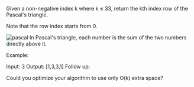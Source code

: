 Given a non-negative index k where k ≤ 33, return the kth index row of the Pascal's triangle.

Note that the row index starts from 0.

![pascal](https://upload.wikimedia.org/wikipedia/commons/0/0d/PascalTriangleAnimated2.gif)
In Pascal's triangle, each number is the sum of the two numbers directly above it.

Example:

Input: 3
Output: [1,3,3,1]
Follow up:

Could you optimize your algorithm to use only O(k) extra space?



